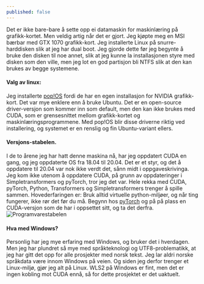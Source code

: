 ```yaml
---
published: false
---
```

Det er ikke bare-bare å sette opp ei datamaskin for maskinlæring på grafikk-kortet. Men veldig artig når det er gjort. Jeg kjøpte meg en MSI bærbar med GTX 1070 grafikk-kort. Jeg installerte Linux på snurre-harddisken slik at jeg har dual boot. Jeg gjorde dette før jeg begynte å bruke den disken til noe annet, slik at jeg kunne la installasjonen styre med disken som den ville, men jeg lot en god partisjon bli NTFS slik at den kan brukes av begge systemene.

#### Valg av linux:
Jeg installerte [pop!OS](https://pop.system76.com) fordi de har en egen installasjon for NVIDIA grafikk-kort. Det var mye enklere enn å bruke Ubuntu. Det er en open-source driver-versjon som kommer inn som default, men den kan ikke brukes med CUDA, som er grensesnittet mellom grafikk-kortet og maskinlæringsprogrammene. Med pop!OS blir disse driverne riktig ved installering, og systemet er en renslig og fin Ubuntu-variant ellers.

#### Versjons-stabelen.
I de to årene jeg har hatt denne maskina nå, har jeg oppdatert CUDA en gang, og jeg oppdaterte OS fra 18.04 til 20.04. Det er et styr, og det å oppdatere til 20.04 var nok ikke verdt det, sånn midt i oppgaveskrivinga. Jeg kom ikke utenom å oppdatere CUDA, på grunn av oppdateringer i Simpletransformers og pyTorch, tror jeg det var. Hele rekka med CUDA, pyTorch, Python, Transformers og Simpletransformers trenger å spille sammen. Hovederfaringen er: Bruk alltid virtuelle python-miljøer, og når ting fungerer, ikke rør det før du må. Begynn hos [pyTorch](https://pytorch.org/get-started/locally/) og på på plass en CUDA-versjon som de har i oppsettet sitt, og ta det derfra.
![Programvarestabelen]({{site.baseurl}}img/hardwaresetup.jpg)

#### Hva med Windows?
Personlig har jeg mye erfaring med Windows, og bruker det i hverdagen. Men jeg har plundret så mye med språkteknologi og UTF8-problematikk, at jeg har gitt det opp for alle prosjekter med norsk tekst. Jeg lar aldri norske språkdata være innom Windows på veien. Og siden jeg derfor trenger et Linux-miljø, gjør jeg alt på Linux. WLS2 på Windows er fint, men det er ingen kobling mot CUDA ennå, så for dette prosjektet er det uaktuelt.